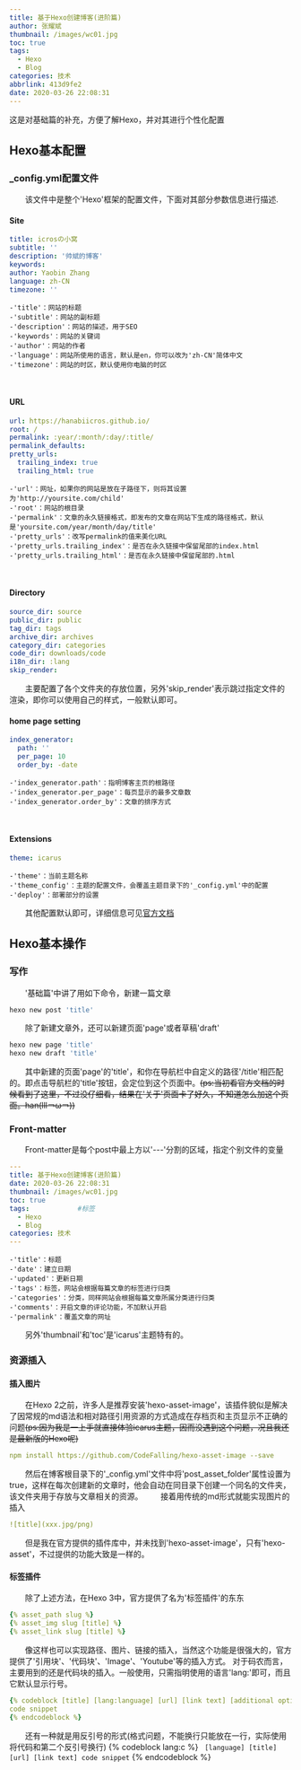 ```yaml
---
title: 基于Hexo创建博客(进阶篇)
author: 张耀斌
thumbnail: /images/wc01.jpg
toc: true
tags:
  - Hexo
  - Blog
categories: 技术
abbrlink: 413d9fe2
date: 2020-03-26 22:08:31
---
```

这是对基础篇的补充，方便了解Hexo，并对其进行个性化配置

<!--more-->
## **Hexo基本配置**
### _config.yml配置文件
　　该文件中是整个'Hexo'框架的配置文件，下面对其部分参数信息进行描述.
#### Site
```yml
title: icrosの小窝
subtitle: ''
description: '帅斌的博客'
keywords:
author: Yaobin Zhang
language: zh-CN
timezone: ''
```

    -'title'：网站的标题
    -'subtitle'：网站的副标题
    -'description'：网站的描述，用于SEO
    -'keywords'：网站的关键词
    -'author'：网站的作者
    -'language'：网站所使用的语言，默认是en，你可以改为'zh-CN'简体中文
    -'timezone'：网站的时区，默认使用你电脑的时区

<br/>

#### URL
```yml
url: https://hanabiicros.github.io/
root: /
permalink: :year/:month/:day/:title/
permalink_defaults:
pretty_urls:
  trailing_index: true 
  trailing_html: true
```

    -'url'：网址，如果你的网站是放在子路径下，则将其设置为'http://yoursite.com/child'
    -'root'：网站的根目录
    -'permalink'：文章的永久链接格式，即发布的文章在网站下生成的路径格式，默认是'yoursite.com/year/month/day/title'
    -'pretty_urls'：改写permalink的值来美化URL
    -'pretty_urls.trailing_index'：是否在永久链接中保留尾部的index.html
    -'pretty_urls.trailing_html'：是否在永久链接中保留尾部的.html

<br/>

#### Directory
```yml
source_dir: source
public_dir: public
tag_dir: tags
archive_dir: archives
category_dir: categories
code_dir: downloads/code
i18n_dir: :lang
skip_render:
```
　　主要配置了各个文件夹的存放位置，另外'skip_render'表示跳过指定文件的渲染，即你可以使用自己的样式，一般默认即可。
<br/>

#### home page setting
```yml
index_generator:
  path: ''
  per_page: 10
  order_by: -date
```

    -'index_generator.path'：指明博客主页的根路径
    -'index_generator.per_page'：每页显示的最多文章数
    -'index_generator.order_by'：文章的排序方式

<br/>

#### Extensions
```yml
theme: icarus
```
    -'theme'：当前主题名称
    -'theme_config'：主题的配置文件，会覆盖主题目录下的'_config.yml'中的配置
    -'deploy'：部署部分的设置

　　其他配置默认即可，详细信息可见[官方文档](https://hexo.io/zh-cn/docs)
<br/>

## **Hexo基本操作**
### 写作
　　'基础篇'中讲了用如下命令，新建一篇文章
```bash
hexo new post 'title'
```
　　除了新建文章外，还可以新建页面'page'或者草稿'draft'
```bash
hexo new page 'title'
hexo new draft 'title'
```
　　其中新建的页面'page'的'title'，和你在导航栏中自定义的路径'/title'相匹配的。即点击导航栏的'title'按钮，会定位到这个页面中。~~(ps:当初看官方文档的时候看到了这里，不过没仔细看，结果在'关于'页面卡了好久，不知道怎么加这个页面。han(lll￢ω￢))~~
<br/>

### Front-matter
　　Front-matter是每个post中最上方以'---'分割的区域，指定个别文件的变量
```yml
---
title: 基于Hexo创建博客(进阶篇)
date: 2020-03-26 22:08:31
thumbnail: /images/wc01.jpg
toc: true
tags:            #标签
  - Hexo
  - Blog
categories: 技术
---
```

    -'title'：标题
    -'date'：建立日期
    -'updated'：更新日期
    -'tags'：标签，网站会根据每篇文章的标签进行归类
    -'categories'：分类，同样网站会根据每篇文章所属分类进行归类
    -'comments'：开启文章的评论功能，不加默认开启
    -'permalink'：覆盖文章的网址

　　另外'thumbnail'和'toc'是'icarus'主题特有的。
<br/>

### 资源插入

#### 插入图片
　　在Hexo 2之前，许多人是推荐安装'hexo-asset-image'，该插件貌似是解决了因常规的md语法和相对路径引用资源的方式造成在存档页和主页显示不正确的问题~~(ps:因为我是一上手就直接体验icarus主题，因而没遇到这个问题，况且我还是最新版的Hexo呢)~~
```yml
npm install https://github.com/CodeFalling/hexo-asset-image --save
```
　　然后在博客根目录下的'_config.yml'文件中将'post_asset_folder'属性设置为true，这样在每次创建新的文章时，他会自动在同目录下创建一个同名的文件夹，该文件夹用于存放与文章相关的资源。
　　接着用传统的md形式就能实现图片的插入
```yml
![title](xxx.jpg/png)
```
　　但是我在官方提供的插件库中，并未找到'hexo-asset-image'，只有'hexo-asset'，不过提供的功能大致是一样的。
<br/>

#### 标签插件
　　除了上述方法，在Hexo 3中，官方提供了名为'标签插件'的东东
```yml
{% asset_path slug %}
{% asset_img slug [title] %}
{% asset_link slug [title] %}
```
　　像这样也可以实现路径、图片、链接的插入，当然这个功能是很强大的，官方提供了'引用块'、'代码块'、'Image'、'Youtube'等的插入方式。
对于码农而言，主要用到的还是代码块的插入。一般使用，只需指明使用的语言'lang:'即可，而且它默认显示行号。
```yml
{% codeblock [title] [lang:language] [url] [link text] [additional options] %}
code snippet
{% endcodeblock %}
```
　　还有一种就是用反引号的形式(格式问题，不能换行只能放在一行，实际使用将代码和第二个反引号换行)
{% codeblock lang:c %}
``` [language] [title] [url] [link text] code snippet```
{% endcodeblock %}


